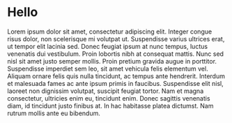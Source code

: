 # Hello

Lorem ipsum dolor sit amet, consectetur adipiscing elit. Integer congue risus dolor, non scelerisque mi volutpat ut. Suspendisse varius ultrices erat, ut tempor elit lacinia sed. Donec feugiat ipsum at nunc tempus, luctus venenatis dui vestibulum. Proin lobortis nibh at consequat mattis. Nunc sed nisl sit amet justo semper mollis. Proin pretium gravida augue in porttitor. Suspendisse imperdiet sem leo, sit amet vehicula felis elementum vel. Aliquam ornare felis quis nulla tincidunt, ac tempus ante hendrerit. Interdum et malesuada fames ac ante ipsum primis in faucibus. Suspendisse elit nisl, laoreet non dignissim volutpat, suscipit feugiat tortor. Nam et magna consectetur, ultricies enim eu, tincidunt enim. Donec sagittis venenatis diam, id tincidunt justo finibus at. In hac habitasse platea dictumst. Nam rutrum mollis ante eu bibendum.
